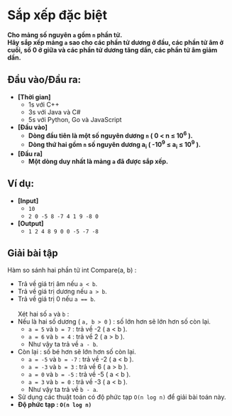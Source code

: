 # Sắp xếp đặc biệt
   **Cho mảng số nguyên `a` gồm `n` phần tử.<br>
   Hãy sắp xếp mảng `a` sao cho các phần tử dương ở đầu, các phần tử âm ở cuối, số 0 ở giữa và các phần tử dương tăng dần, các phần tử âm giảm dần.**


## Đầu vào/Đầu ra:
- **[Thời gian]**
   - 1s với C++ 
   - 3s với Java và C#
   - 5s với Python, Go và JavaScript
- **[Đầu vào]**
    - **Dòng đầu tiên là một số nguyên dương `n` ( 0 < n ≤ 10<sup>6</sup> ).**
    - **Dòng thứ hai gồm `n` số nguyên dương a<sub>i</sub> ( -10<sup>9</sup> ≤ a<sub>i</sub> ≤ 10<sup>9</sup> ).**
- **[Đầu ra]** 
    - **Một dòng duy nhất là mảng `a` đã được sắp xếp.**

## Ví dụ:
- **[Input]**
   - `10`
   - `2 0 -5 8 -7 4 1 9 -8 0`
- **[Output]**
   - `1 2 4 8 9 0 0 -5 -7 -8`

## Giải bài tập
   Hàm so sánh hai phần tử int Compare(a, b) :
   - Trả về giá trị âm nếu `a < b`.
   - Trả về giá trị dương nếu `a > b`.
   - Trả về giá trị 0 nếu `a == b`.<br><br>
   Xét hai số `a` và `b` :
   - Nếu là hai số dương ( `a, b > 0` ) : số lớn hơn sẽ lớn hơn số còn lại.
      - `a = 5` và `b = 7` : trả về -2 ( a < b ).
      - `a = 6` và `b = 4` : trả về 2 ( a > b ).
      - Như vậy ta trả về `a - b`.
   - Còn lại : số bé hơn sẽ lớn hơn số còn lại.
      - `a = -5` và `b = -7` : trả về -2 ( a < b ).
      - `a = -3` và `b = 3` : trả về 6 ( a > b ).
      -  `a = 0` và `b = -5` : trả về -5 ( a < b ).
      -  `a = 3` và `b = 0` : trả về -3 ( a < b ).
      -  Như vậy ta trả về `b - a`.
   - Sử dụng các thuật toán có độ phức tạp `O(n log n)` để giải bài toán này.
   - **Độ phức tạp : `O(n log n)`**